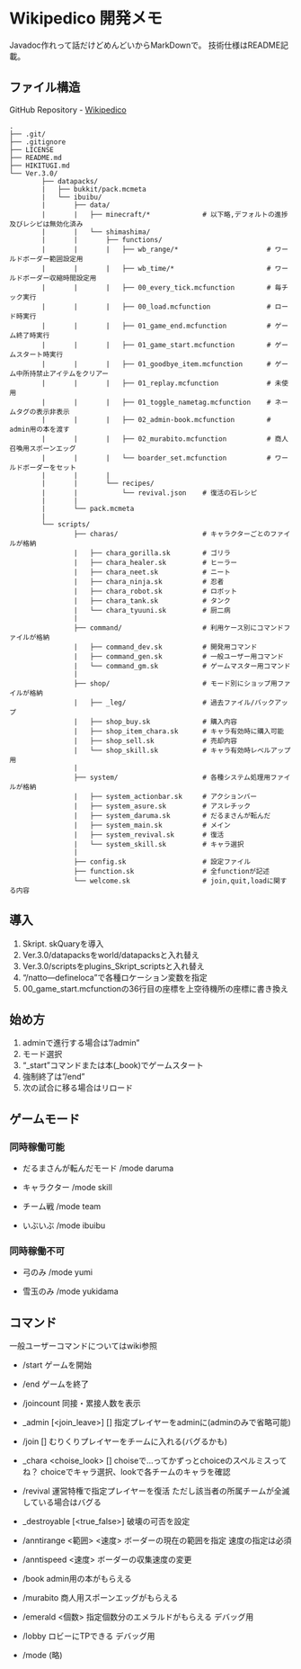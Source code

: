 # Wikipedico 開発メモ
Javadoc作れって話だけどめんどいからMarkDownで。
技術仕様はREADME記載。


## ファイル構造
GitHub Repository - [Wikipedico](https://github.com/Shima-710/Wikipedico)

```
.
├── .git/
├── .gitignore
├── LICENSE
├── README.md
├── HIKITUGI.md
└── Ver.3.0/
		├── datapacks/
		|	├── bukkit/pack.mcmeta
		|	└── ibuibu/
		|		├── data/
		|		|	├── minecraft/*				# 以下略,デフォルトの進捗及びレシピは無効化済み
		|		|	└── shimashima/
		|		|		├── functions/
		|		|		|	├── wb_range/*						# ワールドボーダー範囲設定用
		|		|		|	├── wb_time/*						# ワールドボーダー収縮時間設定用
		|		|		|	├── 00_every_tick.mcfunction		# 毎チック実行
		|		|		|	├── 00_load.mcfunction				# ロード時実行
		|		|		|	├── 01_game_end.mcfunction			# ゲーム終了時実行
		|		|		|	├── 01_game_start.mcfunction		# ゲームスタート時実行
		|		|		|	├── 01_goodbye_item.mcfunction		# ゲーム中所持禁止アイテムをクリアー
		|		|		|	├── 01_replay.mcfunction			# 未使用
		|		|		|	├── 01_toggle_nametag.mcfunction	# ネームタグの表示非表示
		|		|		|	├── 02_admin-book.mcfunction		# admin用の本を渡す
		|		|		|	├── 02_murabito.mcfunction			# 商人召喚用スポーンエッグ
		|		|		|	└── boarder_set.mcfunction			# ワールドボーダーをセット
		|		|		|
		|		|		└── recipes/
		|		|			└── revival.json	# 復活の石レシピ
		|		|
		|		└── pack.mcmeta
		|
		└── scripts/
				├── charas/						# キャラクターごとのファイルが格納
				|	├── chara_gorilla.sk		# ゴリラ
				|	├── chara_healer.sk			# ヒーラー
				|	├── chara_neet.sk			# ニート
				|	├── chara_ninja.sk			# 忍者
				|	├── chara_robot.sk			# ロボット
				|	├── chara_tank.sk			# タンク
				|	└── chara_tyuuni.sk			# 厨二病
				|
				├── command/					# 利用ケース別にコマンドファイルが格納
				|	├── command_dev.sk			# 開発用コマンド
				|	├── command_gen.sk			# 一般ユーザー用コマンド
				|	└── command_gm.sk			# ゲームマスター用コマンド
				|
				├── shop/						# モード別にショップ用ファイルが格納
				|	├── _leg/					# 過去ファイル/バックアップ
				|	├── shop_buy.sk				# 購入内容
				|	├── shop_item_chara.sk		# キャラ有効時に購入可能
				|	├── shop_sell.sk			# 売却内容
				|	└── shop_skill.sk			# キャラ有効時レベルアップ用
				|
				├── system/						# 各種システム処理用ファイルが格納
				|	├── system_actionbar.sk		# アクションバー
				|	├── system_asure.sk			# アスレチック
				|	├── system_daruma.sk		# だるまさんが転んだ
				|	├── system_main.sk			# メイン
				|	├── system_revival.sk		# 復活
				|	└── system_skill.sk			# キャラ選択
				|
				├── config.sk					# 設定ファイル
				├── function.sk					# 全functionが記述
				└── welcome.sk					# join,quit,loadに関する内容
```


## 導入
1. Skript. skQuaryを導入
2. Ver.3.0/datapacksをworld/datapacksと入れ替え
3. Ver.3.0/scriptsをplugins_Skript_scriptsと入れ替え
4. “/natto—defineloca”で各種ロケーション変数を指定
5. 00_game_start.mcfunctionの36行目の座標を上空待機所の座標に書き換え

## 始め方
1. adminで進行する場合は”/admin”
2. モード選択
3. “_start”コマンドまたは本(_book)でゲームスタート
4. 強制終了は”/end”
5. 次の試合に移る場合はリロード

## ゲームモード
### 同時稼働可能
* だるまさんが転んだモード
	/mode daruma

* キャラクター
	/mode skill

* チーム戦
	/mode team

* いぶいぶ
	/mode ibuibu

### 同時稼働不可
* 弓のみ
	/mode yumi

* 雪玉のみ
	/mode yukidama

## コマンド
一般ユーザーコマンドについてはwiki参照

* /start
	ゲームを開始

* /end
	ゲームを終了

* /joincount
	同接・累接人数を表示

* _admin [<join_leave>]  [<player>]
	指定プレイヤーをadminに(adminのみで省略可能)

* /join <team> [<player>]
	むりくりプレイヤーをチームに入れる(バグるかも)

* _chara <choise_look> [<player>]
	choiseで…ってかずっとchoiceのスペルミスってね？
	choiceでキャラ選択、lookで各チームのキャラを確認

* /revival
	運営特権で指定プレイヤーを復活
	ただし該当者の所属チームが全滅している場合はバグる

* _destroyable [<true_false>]
	破壊の可否を設定

* /anntirange <範囲> <速度>
	ボーダーの現在の範囲を指定
	速度の指定は必須

* /anntispeed <速度>
	ボーダーの収集速度の変更

* /book
	admin用の本がもらえる

* /murabito
	商人用スポーンエッグがもらえる

* /emerald <個数>
	指定個数分のエメラルドがもらえる
	デバッグ用

* /lobby
	ロビーにTPできる
	デバッグ用

* /mode
	(略)